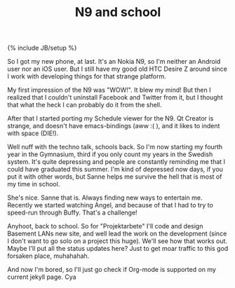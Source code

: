 ﻿---
layout: post
title: "N9 and school"
description: "I haz one and it's back"
category: Rants
tags: [N9, School]
---
{% include JB/setup %}

So I got my new phone, at last. It's an Nokia N9, so I'm neither an Android user nor an iOS user. But I still have my good old HTC Desire Z around since I work with developing things for that strange platform.

My first impression of the N9 was "WOW!". It blew my mind! But then I realized that I couldn't uninstall Facebook and Twitter from it, but I thought that what the heck I can probably do it from the shell.

After that I started porting my Schedule viewer for the N9. Qt Creator is strange, and doesn't have emacs-bindings (aww :( ), and it likes to indent with space (DIE!).

Well nuff with the techno talk, schools back.
So I'm now starting my fourth year in the Gymnasium, third if you only count my years in the Swedish system. It's quite depressing and people are constantly reminding me that I could have graduated this summer. I'm kind of depressed now days, if you put it with other words, but Sanne helps me survive the hell that is most of my time in school.

She's nice. Sanne that is. Always finding new ways to entertain me. Recently we started watching Angel, and because of that I had to try to speed-run through Buffy. That's a challenge!

Anyhoot, back to school. So for "Projektarbete" I'll code and design Basement LANs new site, and well lead the work on the development (since I don't want to go solo on a project this huge). We'll see how that works out. Maybe I'll put all the status updates here? Just to get moar traffic to this god forsaken place, muhahahah.

And now I'm bored, so I'll just go check if Org-mode is supported on my current jekyll page. Cya
